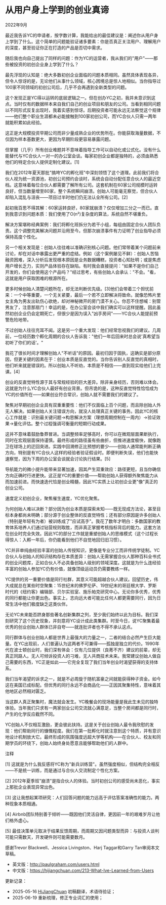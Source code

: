 


# 从用户身上学到的创业真谛

2022年9月

最近我告诉YC的申请者，按字数计算，我能给出的最佳建议是：阐述你从用户身上学到了什么。这个简单的问题能验证诸多要素：你是否真正关注用户、理解用户的深度，甚至验证你正在打造的产品是否切中需求。

随后我也向自己提出了同样的问题：作为YC的运营者，我从我们的"用户"——那些被投资的初创企业身上学到了什么？

最先浮现的认知是：绝大多数初创企业面临的问题本质相同。虽然具体表现各异，但令人惊讶的是，无论他们从事什么领域，核心困境总是惊人地相似。当你指导过100家不同领域的初创公司后，几乎不会再遇到全新类型的问题。

这个发现正是YC得以运转的底层逻辑之一。但在创办YC之初，我并未意识到这点。当时仅有的数据样本来自我们自己的创业项目和朋友的公司。当看到相同问题以不同形式反复出现时，我着实感到惊讶。后期投资者可能永远无法察觉这个规律——他们整个职业生涯都未必能接触到100家初创公司，而YC合伙人只需一两年就能积累如此经验。

这正是大规模投资早期公司而非少量成熟企业的优势所在。你能获取海量数据，不仅因为样本基数更大，更因为早期阶段更容易暴露问题。

但掌握（几乎）所有创业难题并不意味着指导工作可以自动化或公式化。没有什么能替代与YC合伙人一对一的办公室会谈。每家初创企业都是独特的，必须由熟悉他们的特定合伙人提供定制化建议。[1]

我们在2012年夏天那批"搞垮YC的孵化班"中深刻领悟了这个道理。此前我们将合伙人视为统一资源池，初创公司预约会谈时，系统会自动分配任意合伙人的最近空档。这意味着每位合伙人都需要了解所有公司。这套机制在60家公司规模时运转良好，但当数量增至80家，整个系统瞬间崩溃。创始人可能毫无察觉，但合伙人却陷入混乱与沮丧——项目过半时他们仍无法认全所有公司。[2]

起初我百思不得其解：60家运转良好，80家就崩溃？仅仅增加三分之一而已。直到我意识到问题本质：我们使用了O(n²)复杂度的算法，系统自然不堪重负。

解决方案堪称经典案例：我们将孵化班拆分为若干小组，每组由固定合伙人团队负责。这个调整完美解决问题并沿用至今。但那次崩溃事件有力证明了创业指导必须保持高度个性化。

另一个相关发现是：创始人往往难以准确识别核心问题。他们常带着某个问题前来讨论，却在对话中暴露出更严重的症结。例如（这个案例屡见不鲜）：创始人苦恼融资困难，深入分析后发现根本原因是业务数据糟糕，投资者心知肚明；或是焦虑用户增长乏力，实则产品体验存在缺陷。有时我会直接提问："如果不是你们自己开发的，你们会使用这个产品吗？"经过思考，有些创始人会承认："不会。"看，这就是用户获取困难的根源所在。

更多时候创始人清楚问题所在，却无法判断优先级。[3]他们会带着三个担忧前来：一个中等重要，一个无关紧要，最后一个若不立即解决将致命。就像恐怖片里女主角为男友出轨伤心欲绝，却对神秘微开的房门漠不关心。你忍不住想喊：别管男友了，注意那扇门！幸运的是，在办公室会谈中我们确实可以这样提醒。因此虽然初创企业仍会定期死亡，但很少是因为误入"凶手房间"——YC合伙人能提前预警危险地带。

不过创始人往往充耳不闻。这是另一个重大发现：他们经常忽视我们的建议。几周前，一位经历数个孵化周期的合伙人告诉我："他们一年后回来时总会说'真希望当初听了你们的话'。"

我花了很长时间才理解创始人"不听话"的原因。最初归因于固执，这确实是部分原因，但更关键的因素在于：创业本质是反直觉的。当你告诉别人反直觉的真相时，他们听来就是错误的。所以创始人不听劝，本质是不相信——直到现实给他们上完课。[4]

创业的反直觉特性源于其与常规经验的巨大差异。除非亲身经历，否则难以体会。这就是为什么YC合伙人最好有创业背景。但吊诡的是，这种反直觉特性恰恰成为YC的价值所在——如果创业符合常识，创始人就不需要我们的建议了。

聚焦对早期初创企业具有双重重要性：他们不仅面临上百个问题，而且除创始人外无人解决。如果创始人关注错误方向，就没人处理真正关键的事务。因此YC的核心工作就是：识别最关键问题→构思解决方案（理想周期控制在一周内）→验证效果→量化评估。整个过程强调可衡量的短期行动成果。

这并不意味着鼓励鲁莽冒进。当调整频率足够高时，你可以在微观层面果断执行，同时在宏观层面保持谨慎。最终形成的路径虽有些曲折，但推进速度极快，就像跑卫在球场上的迂回突进。实践中回溯修正比预想的要少——创始人通常能判断正确方向，特别是有YC合伙人这样的经验者验证假设时。即便判断失误，他们也能快速察觉，因为下周的办公室会谈就会讨论执行结果。[5]

导航能力的微小提升能带来显著加速，因其产生双重效应：路径更短，且当你确信方向正确时行进更快。这正是YC的重要价值——帮助创始人获得额外聚焦能力从而加速前进。而快速迭代恰是创业精髓，因此YC实质上让初创企业更"像"真正的创业公司。

速度定义初创企业，聚焦催生速度，YC优化聚焦。

为何创始人难以决断？部分因为创业本质是探索未知——既无现成方法论，甚至目标本身都尚未明确；部分源于创业整体的反直觉特性；还有部分原因是许多创始人（特别是年轻有为者）被训练成了"应试高手"。我花了数年才明白：多数国家的教育体系培养人们通过钻营规则取胜，而非真正掌握考核指标背后的能力。这套方法在创业时完全失效。因此YC的部分工作就是重塑创始人的思维模式（这个过程长得惊人：入孵一年后，你仍能看到他们不自觉地回归旧习惯）。

YC并非单纯由经验丰富的创始人传授知识，更像是专业分工而非传统学徒制。YC合伙人与创始人的知识结构存在本质差异：创始人无需掌握合伙人那种百科全书式的创业问题库，正如合伙人不必具备创始人级别的领域深度。这就是为什么连经验丰富的创始人参加YC仍有价值，就像顶级运动员仍需要教练一样。

YC提供的另一重要价值是同行社群，其意义可能超越合伙人建议。回望历史，伟大成就总在某些时空聚集：15世纪末的佛罗伦萨、19世纪末的哥廷根大学、罗斯时代的《纽约客》编辑部、贝尔实验室、施乐帕克研究中心。无论你多优秀，优秀的同行都能让你更出色。事实上，志向远大者可能比任何人都更需要同行，因为日常生活中他们极度缺乏这类伙伴。

无论YC未来能否跻身那些著名创新集群之列，至少我们始终以此为目标。我们深刻研究了这个历史现象，并刻意将YC设计成此类集群。时至今日，说YC聚集着最优秀的创业创始人群体已非自夸——就连批评者也不得不承认这点。

同行群体与创业创始人都是世界上最强大的力量之一，二者的结合必然产生巨大能量。在YC出现前，人们普遍认为这两者不可兼得——孤独是独立的代价。1990年代在波士顿创业时，我们深有体会：仅有几位提供（良莠不齐）建议的前辈，却无真正同路人。无人可倾诉投资人的刁难，无人共商技术未来。我常建议创始人做自己需要的东西，YC正是如此——它完全复现了我们当年创业时渴望获得的支持体系。

我们当年渴望的诉求之一，就是不必周旋于随机富豪之间就能获得种子资金。如今这在美国已成标配。但优秀的同行永远不会商品化——正因其聚集特性，意味着其他地区必然相对匮乏。

当这群人真正聚集时，魔法就会发生。YC晚餐会的现场能量是我此生未见的独特体验。当年我们只求有一两家创业公司交流就心满意足，当整个房间都是同行时，产生的化学反应截然不同。

YC创始人不仅相互激励，更会彼此扶持。这是关于创业创始人最令我欣慰的发现：他们帮助同行的慷慨程度。我们在第一批孵化时就注意到这个特质，并有意识地设计机制放大它。最终形成的氛围强度远超大学等机构——在合伙人、校友和同期学员的环绕下，创始人始终身处愿意且能够帮助他们的人群中。

注释

[1] 这就是为什么我反感将YC称为"新兵训练营"。虽然强度相似，但结构完全相反——不是统一训练，而是通过与合伙人交流制定个性化方案。

[2] 2012年夏季班"崩溃"是指合伙人的体验。当时初创公司的感受尚未恶化，事实上那批企业表现异常出色。

[3] 这让我想起某项研究：人们回答问题的能力远高于评估答案准确性的能力。两种现象本质相通。

[4] Airbnb团队特别善于倾听——既因他们灵活自律，更因前一年的艰难岁月让他们格外虚心。

[5] 最佳决策单元取决于结果反馈周期，而周期又因问题类型而异：与投资人谈判可能只需数天，开发硬件则可能需要数月。

感谢Trevor Blackwell、Jessica Livingston、Harj Taggar和Garry Tan审阅本文草稿。

- 英文版：http://paulgraham.com/users.html
- 中文版：https://hijiangchuan.com/213-What-Ive-Learned-from-Users



更新记录：
- 2025-05-16 [HiJiangChuan](https://hijiangchuan.com) 初稿翻译，术语待验证；
- 2025-06-19 重新梳理，修正专业词汇的使用；
